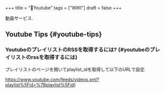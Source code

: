 +++
title = "📝Youtube"
tags = ["WIKI"]
draft = false
+++

動画サービス.


## Youtube Tips {#youtube-tips}


### YoutubeのプレイリストのRSSを取得するには? {#youtubeのプレイリストのrssを取得するには}

プレイリストのページを開いてplaylist\_idを取得して以下のURLで設定.

<https://www.youtube.com/feeds/videos.xml?playlist%5Fid=%7Bplaylist%5Fid>}
